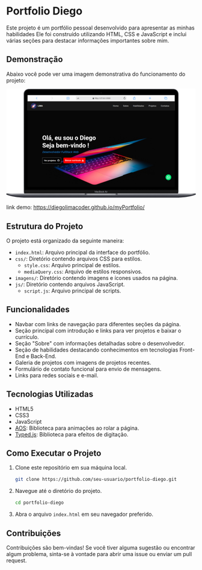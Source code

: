 # Portfolio Diego

Este projeto é um portfólio pessoal desenvolvido para apresentar as minhas habilidades Ele foi construído utilizando HTML, CSS e JavaScript e inclui várias seções para destacar informações importantes sobre mim.

## Demonstração

Abaixo você pode ver uma imagem demonstrativa do funcionamento do projeto:

![Demonstração do Projeto](demostracao.png)

link demo: https://diegolimacoder.github.io/myPortfolio/

## Estrutura do Projeto

O projeto está organizado da seguinte maneira:

- `index.html`: Arquivo principal da interface do portfólio.
- `css/`: Diretório contendo arquivos CSS para estilos.
  - `style.css`: Arquivo principal de estilos.
  - `mediaQuery.css`: Arquivo de estilos responsivos.
- `imagens/`: Diretório contendo imagens e ícones usados na página.
- `js/`: Diretório contendo arquivos JavaScript.
  - `script.js`: Arquivo principal de scripts.

## Funcionalidades

- Navbar com links de navegação para diferentes seções da página.
- Seção principal com introdução e links para ver projetos e baixar o currículo.
- Seção "Sobre" com informações detalhadas sobre o desenvolvedor.
- Seção de habilidades destacando conhecimentos em tecnologias Front-End e Back-End.
- Galeria de projetos com imagens de projetos recentes.
- Formulário de contato funcional para envio de mensagens.
- Links para redes sociais e e-mail.

## Tecnologias Utilizadas

- HTML5
- CSS3
- JavaScript
- [AOS](https://michalsnik.github.io/aos/): Biblioteca para animações ao rolar a página.
- [Typed.js](https://github.com/mattboldt/typed.js/): Biblioteca para efeitos de digitação.

## Como Executar o Projeto

1. Clone este repositório em sua máquina local.
   ```sh
   git clone https://github.com/seu-usuario/portfolio-diego.git
   ```
2. Navegue até o diretório do projeto.
   ```sh
   cd portfolio-diego
   ```
3. Abra o arquivo `index.html` em seu navegador preferido.

## Contribuições

Contribuições são bem-vindas! Se você tiver alguma sugestão ou encontrar algum problema, sinta-se à vontade para abrir uma issue ou enviar um pull request.
